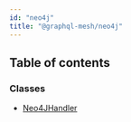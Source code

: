 ```yaml
---
id: "neo4j"
title: "@graphql-mesh/neo4j"
---
```


## Table of contents

### Classes

- [Neo4JHandler](/docs/api/classes/handlers_neo4j_src.Neo4JHandler)
